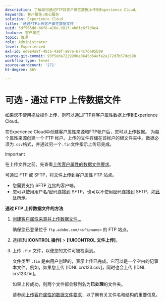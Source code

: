 ```yaml
---
description: 了解如何通过FTP将客户属性数据上传到Experience Cloud。
keywords: 客户属性;核心服务
solution: Experience Cloud
title: '通过FTP上传客户属性数据文件 '
uuid: 5df565dd-b6f8-420e-981f-4b6fc6f7d0e4
feature: 客户属性
topic: 管理
role: Administrator
level: Experienced
exl-id: ed9e4a8f-493a-4a0f-a87e-674c7da95b99
source-git-commit: 93f5eda7229990e3645b54efa2a172d7b57dcb9b
workflow-type: tm+mt
source-wordcount: '271'
ht-degree: 66%

---
```


# 可选 - 通过 FTP 上传数据文件

如果您不使用拖放操作上传，则可以通过FTP将客户属性数据上传到Experience Cloud。

在Experience Cloud中创建客户属性来源和FTP帐户后，您可以上传数据。 为每个属性来源创建一个 FTP 帐户。上传的文件存储在该帐户的根文件夹中。数据必须为`.csv`格式，并通过另一个`.fin`文件指示上传已完成。

>[!IMPORTANT]
>
>在上传文件之前，先查看[上传客户属性的数据文件要求](crs-data-file.md#concept_DE908F362DF24172BFEF48E1797DAF19)。

可通过 FTP 或 SFTP，将文件上传到客户属性 FTP 站点。

* 您需要支持 SFTP 连接的客户端。
* 您可以使用用户名/密码连接到 SFTP，也可以不使用密码连接到 SFTP，如[此处](https://experienceleague.adobe.com/docs/analytics/export/ftp-and-sftp/secure-file-transfer-protocol/ftp-sftp-cert-auth.html?lang=en)所示。

**通过 FTP 上传数据文件的方法**

1. [创建客户属性来源并上传数据文件...](t-crs-usecase.md#task_BCC327B2A0EF4A1BBB2934013AB92B78).

   确保您已登录位于 `ftp.adobe.com/<sftpname>` 的 FTP 站点。

1. 选择&#x200B;**[!UICONTROL 操作]** > **[!UICONTROL 文件上传]**。

1. 上传 `.fin` 文件，以便您的文件可被检索到。

   文件类型 `.fin` 是由用户创建的，表示上传已完成。它可以是一个空白的记事本文件。例如，如果您上传 [!DNL crs123.csv]，同时也会上传 [!DNL crs123.fin]。

   如果上传成功，则两个文件都会移到名为&#x200B;**已处理**&#x200B;的文件夹。

   请参阅[上传客户属性的数据文件要求](crs-data-file.md#concept_DE908F362DF24172BFEF48E1797DAF19)，以了解有关文件名和结构的重要信息。
